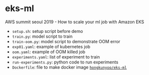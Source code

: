 # eks-ml
AWS summit seoul 2019 - How to scale your ml job with Amazon EKS

- `setup.sh`: setup script before demo
- `train.py`: model script to train
- `train-oom.py`: model script to demonstrate OOM error
- `exp01.yaml`: example of kubernetes job
- `oom.yaml`: example of OOM killed job
- `experiments.yaml`: list of experiment to train
- `run-experiments.py`: python code to run experiments
- `Dockerfile`: file to make docker image [`hongkunyoo/eks-ml`](https://hub.docker.com/r/hongkunyoo/eks-ml)
